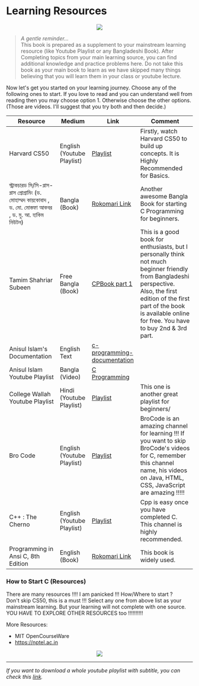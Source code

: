 # Learning Resources

<p align="center">
    <img src="https://dev-to-uploads.s3.amazonaws.com/uploads/articles/o6ss4i1d0p105jb55g9x.jpg">
</p>

> *A gentle reminder...*\
> This book is prepared as a supplement to your mainstream learning resource (like Youtube Playlist or any Bangladeshi Book). After Completing topics from your main learning source, you can find additional knowledge and practice problems here. Do not take this book as your main book to learn as we have skipped many things believing that you will learn them in your class or youtube lecture.

Now let's get you started on your learning journey. Choose any of the following ones to start. If you love to read and you can understand well from reading then you may choose option 1. Otherwise choose the other options. (Those are videos. I'll suggest that you try both and then decide.)

| Resource                                                                           | Medium                     | Link                                                                                                                               | Comment                                                                                                                                                                                                                                  |
| ---------------------------------------------------------------------------------- | -------------------------- | ---------------------------------------------------------------------------------------------------------------------------------- | ---------------------------------------------------------------------------------------------------------------------------------------------------------------------------------------------------------------------------------------- |
| Harvard CS50                                                                       | English (Youtube Playlist) | [Playlist](https://youtube.com/playlist?list=PLhQjrBD2T381WAHyx1pq-sBfykqMBI7V4\&si=45C8iSl3q8JbDCvB)                              | Firstly, watch Harvard CS50 to build up concepts. It is Highly Recommended for Basics.                                                                                                                                                   |
| স্ট্রাকচারড সি/সি-প্লাস-প্লাস প্রোগ্রামিং (ড. মোহাম্মদ কায়কোবাদ ,  ড. মো. মোস্তফা আকবর ,  ড. মু. আ. হাকিম নিউটন) | Bangla (Book)              | [Rokomari Link](https://www.rokomari.com/book/200054/structured-c-c-programming-kathamomukhi-c-c-plus-plus-porigonona-3rd-edition) | Another awesome Bangla Book for starting C Programming for beginners.                                                                                                                                                                    |
| Tamim Shahriar Subeen                                                              | Free Bangla (Book)         | [CPBook part 1](http://cpbook.subeen.com/)                                                                                         | This is a good book for enthusiasts, but I personally think not much beginner friendly from Bangladeshi perspective. Also, the first edition of the first part of the book is available online for free. You have to buy 2nd & 3rd part. |
| Anisul Islam's Documentation                                                       | English Text               | [c-programming-documentation](https://github.com/anisul-Islam/c-programming-documentation)                                         |
| Anisul Islam Youtube Playlist                                                      | Bangla (Video)             | [C Programming](https://www.youtube.com/playlist?list=PLgH5QX0i9K3pCMBZcul1fta6UivHDbXvz)                                          |
| College Wallah Youtube Playlist                                                    | Hindi (Youtube Playlist)   | [Playlist](https://youtube.com/playlist?list=PLxgZQoSe9cg1drBnejUaDD9GEJBGQ5hMt&si=14h2hQ-u1ebYm3V_)                               | This one is another great playlist for beginners/                                                                                                                                                                                        |
| Bro Code                                                                           | English (Youtube Playlist) | [Playlist](https://youtube.com/playlist?list=PLZPZq0r_RZOOzY_vR4zJM32SqsSInGMwe&si=M8GQhsVcCtSjrZwJ)                               | BroCode is an amazing channel for learning !!! If you want to skip BroCode's videos for C, remember this channel name, his videos on Java, HTML, CSS, JavaScript are amazing !!!!!                                                       |
| C++ : The Cherno                                                                   | English (Youtube Playlist) | [Playlist](https://youtube.com/playlist?list=PLlrATfBNZ98dudnM48yfGUldqGD0S4FFb&si=mRWNB2bdtVfWTf5k)                               | Cpp is easy once you have completed C. This channel is highly recommended.                                                                                                                                                               |
| Programming in Ansi C, 8th Edition                                                 | English (Book)             | [Rokomari Link](https://www.rokomari.com/book/119526/programming-in-ansi-c-8th-edition)                                            | This book is widely used.                                                                                                                                                                                                                |

### How to Start C (Resources)

There are many resources !!!! I am panicked !!! How/Where to start ?\
Don't skip CS50, this is a must !!! Select any one from above list as your mainstream learning. But your learning will not complete with one source. YOU HAVE TO EXPLORE OTHER RESOURCES too !!!!!!!!!!


More Resources:

* MIT OpenCourseWare
* https://nptel.ac.in

<p align="center">
    <img src="https://media.dev.to/cdn-cgi/image/width=800%2Cheight=%2Cfit=scale-down%2Cgravity=auto%2Cformat=auto/https%3A%2F%2Fdev-to-uploads.s3.amazonaws.com%2Fuploads%2Farticles%2F3fag6b2j8bc5a0i3xolu.png">
</p>

***

*If you want to download a whole youtube playlist with subtitle, you can check this [link](https://blogofkazirifatjr.blogspot.com/2024/08/techtalk01-better-uu-d-dnld.html).*
